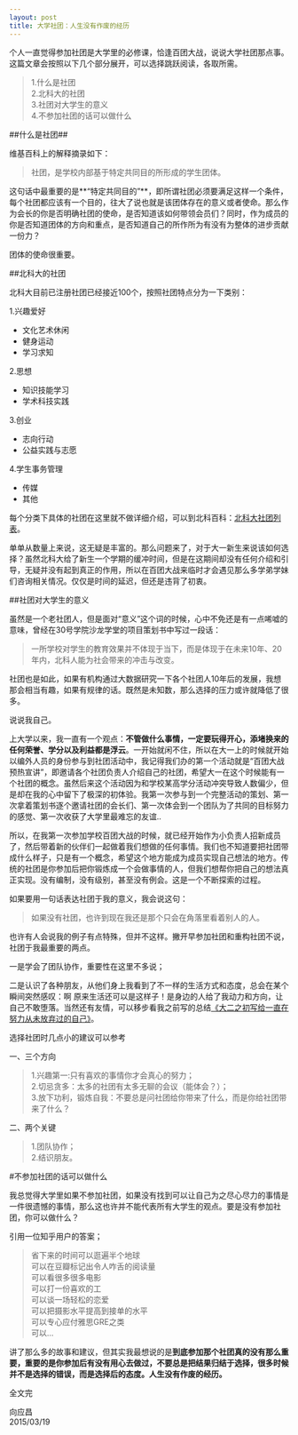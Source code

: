 ```yaml
---
layout: post
title: 大学社团：人生没有作废的经历
---
```

个人一直觉得参加社团是大学里的必修课，恰逢百团大战，说说大学社团那点事。这篇文章会按照以下几个部分展开，可以选择跳跃阅读，各取所需。


>1.什么是社团<br>
>2.北科大的社团<br>
>3.社团对大学生的意义<br>
>4.不参加社团的话可以做什么

##什么是社团##

维基百科上的解释摘录如下：

>社团，是学校内部基于特定共同目的所形成的学生团体。

这句话中最重要的是**“特定共同目的”**，即所谓社团必须要满足这样一个条件，每个社团都应该有一个目的，往大了说也就是该团体存在的意义或者使命。那么作为会长的你是否明确社团的使命，是否知道该如何带领会员们？同时，作为成员的你是否知道团体的方向和重点，是否知道自己的所作所为有没有为整体的进步贡献一份力？

团体的使命很重要。

##北科大的社团

北科大目前已注册社团已经接近100个，按照社团特点分为一下类别：

1.兴趣爱好

- 文化艺术休闲<br>
- 健身运动<br>
- 学习求知<br>

2.思想

- 知识技能学习<br>
- 学术科技实践<br>

3.创业

- 志向行动<br>
- 公益实践与志愿<br>

4.学生事务管理

- 传媒
- 其他

每个分类下具体的社团在这里就不做详细介绍，可以到北科百科：[北科大社团列表](http://wiki.ibeike.com/index.php/ "北科大社团列表")。

单单从数量上来说，这无疑是丰富的。那么问题来了，对于大一新生来说该如何选择？虽然北科大给了新生一个学期的缓冲时间，但是在这期间却没有任何介绍和引导，无疑并没有起到真正的作用，所以在百团大战来临时才会遇见那么多学弟学妹们咨询相关情况。仅仅是时间的延迟，但还是违背了初衷。

##社团对大学生的意义

虽然是一个老社团人，但是面对“意义”这个词的时候，心中不免还是有一点唏嘘的意味，曾经在30号学院沙龙学堂的项目策划书中写过一段话：

>一所学校对学生的教育效果并不体现于当下，而是体现于在未来10年、20年内，北科人能为社会带来的冲击与改变。

社团也是如此，如果有机构通过大数据研究一下各个社团人10年后的发展，我想那会相当有趣，如果有规律的话。既然是未知数，那么选择的压力或许就降低了很多。

说说我自己。

上大学以来，我一直有一个观点：**不管做什么事情，一定要玩得开心，添堵换来的任何荣誉、学分以及利益都是浮云**。一开始就闲不住，所以在大一上的时候就开始以编外人员的身份参与到社团活动中，我记得我们办的第一个活动就是“百团大战预热宣讲”，即邀请各个社团负责人介绍自己的社团，希望大一在这个时候能有一个社团的概念。虽然后来这个活动因为和学校某高学分活动冲突导致人数偏少，但是却在我的心中留下了极深的初体验。我第一次参与到一个完整活动的策划、第一次拿着策划书逐个邀请社团的会长们、第一次体会到一个团队为了共同的目标努力的感觉、第一次收获了大学里最难忘的友谊..

所以，在我第一次参加学校百团大战的时候，就已经开始作为小负责人招新成员了，然后带着新的伙伴们一起做着我们想做的任何事情。我们也不知道要把社团带成什么样子，只是有一个概念，希望这个地方能成为成员实现自己想法的地方。传统的社团是你参加后把你锻炼成一个会做事情的人，但我们想帮你把自己的想法真正实现。没有编制，没有级别，甚至没有例会。这是一个不断探索的过程。

如果要用一句话表达社团于我的意义，我会说这句：

>如果没有社团，也许到现在我还是那个只会在角落里看着别人的人。

也许有人会说我的例子有点特殊，但并不这样。撇开早参加社团和重构社团不说，社团于我最重要的两点。

一是学会了团队协作，重要性在这里不多说；

二是认识了各种朋友，从他们身上我看到了不一样的生活方式和态度，总会在某个瞬间突然感叹：啊 原来生活还可以是这样子！是身边的人给了我动力和方向，让自己不敢堕落。当然还有友情，可以移步看我之前写的总结[《大二之初写给一直在努力从未放弃过的自己》](http://xiangyingchang.com/xiezaidayizhichudaerzhimo/)。

选择社团时几点小的建议可以参考

一、三个方向

>1.兴趣第一:只有喜欢的事情你才会真心的努力；<br>
>2.切忌贪多：太多的社团有太多无聊的会议（能体会？）；<br>
>3.放下功利，锻炼自我：不要总是问社团给你带来了什么，而是你给社团带来了什么？<br>

二、两个关键

>1.团队协作；<br>
>2.结识朋友。

#不参加社团的话可以做什么

我总觉得大学里如果不参加社团，如果没有找到可以让自己为之尽心尽力的事情是一件很遗憾的事情，那么这也许并不能代表所有大学生的观点。要是没有参加社团，你可以做什么？

引用一位知乎用户的答案；

>省下来的时间可以逛遍半个地球<br>
可以在豆瓣标记出令人咋舌的阅读量<br>
可以看很多很多电影<br>
可以打一份喜欢的工<br>
可以谈一场轻松的恋爱<br>
可以把摄影水平提高到接单的水平<br>
可以专心应付雅思GRE之类<br>
可以...

讲了那么多的故事和建议，但其实我最想说的是**到底参加那个社团真的没有那么重要，重要的是你参加后有没有用心去做过，不要总是把结果归结于选择，很多时候并不是选择的错误，而是选择后的态度。人生没有作废的经历。**

全文完

向应昌<br>
2015/03/19
